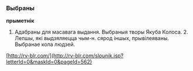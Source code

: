 ### Выбраны
**прыметнік**

1. Адабраны для масавага выдання. Выбраныя творы Якуба Колоса. 2. Лепшы, які выдзяляецца чым-н. сярод іншых, прывілеяваны. Выбранае кола людзей.

<a rel="author">[http://rv-blr.com/](http://rv-blr.com/slounik.jsp?letterId=0&maskId=0&pageId=562)</a>
